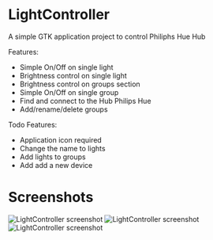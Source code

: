 # LightController

A simple GTK application project to control Philiphs Hue Hub

Features:
- Simple On/Off on single light
- Brightness control on single light
- Brightness control on groups section
- Simple On/Off on single group
- Find and connect to the Hub Philips Hue
- Add/rename/delete groups

Todo Features:
- Application icon required 
- Change the name to lights
- Add lights to groups
- Add add a new device

# Screenshots
![LightController screenshot](https://github.com/Scroker/Photos/blob/main/LightControllerScreen/Schermata%20del%202021-02-27%2016-22-17.png)
![LightController screenshot](https://github.com/Scroker/Photos/blob/main/LightControllerScreen/Schermata%20del%202021-02-27%2016-21-24.png)
![LightController screenshot](https://github.com/Scroker/Photos/blob/main/LightControllerScreen/Schermata%20del%202021-02-27%2016-20-54.png)
